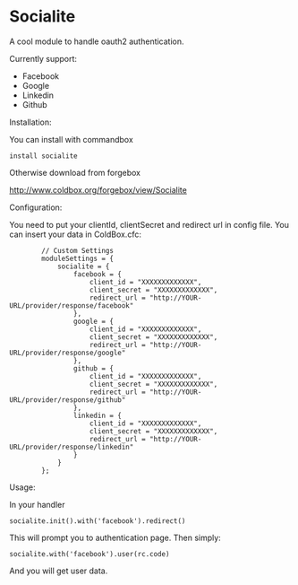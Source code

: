 # Socialite

A cool module to handle oauth2 authentication.

Currently support:

* Facebook
* Google
* Linkedin
* Github

Installation:

You can install with commandbox

`install socialite`

Otherwise download from forgebox

http://www.coldbox.org/forgebox/view/Socialite

Configuration:

You need to put your clientId, clientSecret and redirect url in config file.
You can insert your data in ColdBox.cfc:

```
		// Custom Settings
	    moduleSettings = {
			socialite = {
				facebook = {
					client_id = "XXXXXXXXXXXXX",
					client_secret = "XXXXXXXXXXXXX",
					redirect_url = "http://YOUR-URL/provider/response/facebook"					
				},
				google = {
					client_id = "XXXXXXXXXXXXX",
					client_secret = "XXXXXXXXXXXXX",
					redirect_url = "http://YOUR-URL/provider/response/google"					
				},
				github = {
					client_id = "XXXXXXXXXXXXX",
					client_secret = "XXXXXXXXXXXXX",
					redirect_url = "http://YOUR-URL/provider/response/github"					
				},
				linkedin = {
					client_id = "XXXXXXXXXXXXX",
					client_secret = "XXXXXXXXXXXXX",
					redirect_url = "http://YOUR-URL/provider/response/linkedin"					
				}
			}
		};
```


Usage:

In your handler 

`socialite.init().with('facebook').redirect()`

This will prompt you to authentication page. Then simply:

`socialite.with('facebook').user(rc.code)`

And you will get user data.